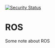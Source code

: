 [![Security Status](https://www.murphysec.com/platform3/v31/badge/1683732178197889024.svg)](https://www.murphysec.com/console/report/1683732174792114176/1683732178197889024)

# ROS
Some note about ROS


